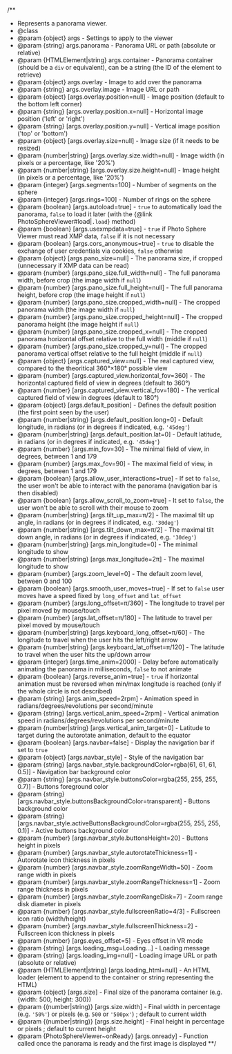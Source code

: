 /**
 * Represents a panorama viewer.
 * @class
 * @param {object} args - Settings to apply to the viewer
 * @param {string} args.panorama - Panorama URL or path (absolute or relative)
 * @param {HTMLElement|string} args.container - Panorama container (should be a `div` or equivalent), can be a string (the ID of the element to retrieve)
 * @param {object} args.overlay - Image to add over the panorama
 * @param {string} args.overlay.image - Image URL or path
 * @param {object} [args.overlay.position=null] - Image position (default to the bottom left corner)
 * @param {string} [args.overlay.position.x=null] - Horizontal image position ('left' or 'right')
 * @param {string} [args.overlay.position.y=null] - Vertical image position ('top' or 'bottom')
 * @param {object} [args.overlay.size=null] - Image size (if it needs to be resized)
 * @param {number|string} [args.overlay.size.width=null] - Image width (in pixels or a percentage, like '20%')
 * @param {number|string} [args.overlay.size.height=null] - Image height (in pixels or a percentage, like '20%')
 * @param {integer} [args.segments=100] - Number of segments on the sphere
 * @param {integer} [args.rings=100] - Number of rings on the sphere
 * @param {boolean} [args.autoload=true] - `true` to automatically load the panorama, `false` to load it later (with the {@link PhotoSphereViewer#load|`.load`} method)
 * @param {boolean} [args.usexmpdata=true] - `true` if Photo Sphere Viewer must read XMP data, `false` if it is not necessary
 * @param {boolean} [args.cors_anonymous=true] - `true` to disable the exchange of user credentials via cookies, `false` otherwise
 * @param {object} [args.pano_size=null] - The panorama size, if cropped (unnecessary if XMP data can be read)
 * @param {number} [args.pano_size.full_width=null] - The full panorama width, before crop (the image width if `null`)
 * @param {number} [args.pano_size.full_height=null] - The full panorama height, before crop (the image height if `null`)
 * @param {number} [args.pano_size.cropped_width=null] - The cropped panorama width (the image width if `null`)
 * @param {number} [args.pano_size.cropped_height=null] - The cropped panorama height (the image height if `null`)
 * @param {number} [args.pano_size.cropped_x=null] - The cropped panorama horizontal offset relative to the full width (middle if `null`)
 * @param {number} [args.pano_size.cropped_y=null] - The cropped panorama vertical offset relative to the full height (middle if `null`)
 * @param {object} [args.captured_view=null] - The real captured view, compared to the theoritical 360°×180° possible view
 * @param {number} [args.captured_view.horizontal_fov=360] - The horizontal captured field of view in degrees (default to 360°)
 * @param {number} [args.captured_view.vertical_fov=180] - The vertical captured field of view in degrees (default to 180°)
 * @param {object} [args.default_position] - Defines the default position (the first point seen by the user)
 * @param {number|string} [args.default_position.long=0] - Default longitude, in radians (or in degrees if indicated, e.g. `'45deg'`)
 * @param {number|string} [args.default_position.lat=0] - Default latitude, in radians (or in degrees if indicated, e.g. `'45deg'`)
 * @param {number} [args.min_fov=30] - The minimal field of view, in degrees, between 1 and 179
 * @param {number} [args.max_fov=90] - The maximal field of view, in degrees, between 1 and 179
 * @param {boolean} [args.allow_user_interactions=true] - If set to `false`, the user won't be able to interact with the panorama (navigation bar is then disabled)
 * @param {boolean} [args.allow_scroll_to_zoom=true] - It set to `false`, the user won't be able to scroll with their mouse to zoom
 * @param {number|string} [args.tilt_up_max=π/2] - The maximal tilt up angle, in radians (or in degrees if indicated, e.g. `'30deg'`)
 * @param {number|string} [args.tilt_down_max=π/2] - The maximal tilt down angle, in radians (or in degrees if indicated, e.g. `'30deg'`)
 * @param {number|string} [args.min_longitude=0] - The minimal longitude to show
 * @param {number|string} [args.max_longitude=2π] - The maximal longitude to show
 * @param {number} [args.zoom_level=0] - The default zoom level, between 0 and 100
 * @param {boolean} [args.smooth_user_moves=true] - If set to `false` user moves have a speed fixed by `long_offset` and `lat_offset`
 * @param {number} [args.long_offset=π/360] - The longitude to travel per pixel moved by mouse/touch
 * @param {number} [args.lat_offset=π/180] - The latitude to travel per pixel moved by mouse/touch
 * @param {number|string} [args.keyboard_long_offset=π/60] - The longitude to travel when the user hits the left/right arrow
 * @param {number|string} [args.keyboard_lat_offset=π/120] - The latitude to travel when the user hits the up/down arrow
 * @param {integer} [args.time_anim=2000] - Delay before automatically animating the panorama in milliseconds, `false` to not animate
 * @param {boolean} [args.reverse_anim=true] - `true` if horizontal animation must be reversed when min/max longitude is reached (only if the whole circle is not described)
 * @param {string} [args.anim_speed=2rpm] - Animation speed in radians/degrees/revolutions per second/minute
 * @param {string} [args.vertical_anim_speed=2rpm] - Vertical animation speed in radians/degrees/revolutions per second/minute
 * @param {number|string} [args.vertical_anim_target=0] - Latitude to target during the autorotate animation, default to the equator
 * @param {boolean} [args.navbar=false] - Display the navigation bar if set to `true`
 * @param {object} [args.navbar_style] - Style of the navigation bar
 * @param {string} [args.navbar_style.backgroundColor=rgba(61, 61, 61, 0.5)] - Navigation bar background color
 * @param {string} [args.navbar_style.buttonsColor=rgba(255, 255, 255, 0.7)] - Buttons foreground color
 * @param {string} [args.navbar_style.buttonsBackgroundColor=transparent] - Buttons background color
 * @param {string} [args.navbar_style.activeButtonsBackgroundColor=rgba(255, 255, 255, 0.1)] - Active buttons background color
 * @param {number} [args.navbar_style.buttonsHeight=20] - Buttons height in pixels
 * @param {number} [args.navbar_style.autorotateThickness=1] - Autorotate icon thickness in pixels
 * @param {number} [args.navbar_style.zoomRangeWidth=50] - Zoom range width in pixels
 * @param {number} [args.navbar_style.zoomRangeThickness=1] - Zoom range thickness in pixels
 * @param {number} [args.navbar_style.zoomRangeDisk=7] - Zoom range disk diameter in pixels
 * @param {number} [args.navbar_style.fullscreenRatio=4/3] - Fullscreen icon ratio (width/height)
 * @param {number} [args.navbar_style.fullscreenThickness=2] - Fullscreen icon thickness in pixels
 * @param {number} [args.eyes_offset=5] - Eyes offset in VR mode
 * @param {string} [args.loading_msg=Loading…] - Loading message
 * @param {string} [args.loading_img=null] - Loading image URL or path (absolute or relative)
 * @param {HTMLElement|string} [args.loading_html=null] - An HTML loader (element to append to the container or string representing the HTML)
 * @param {object} [args.size] - Final size of the panorama container (e.g. {width: 500, height: 300})
 * @param {(number|string)} [args.size.width] - Final width in percentage (e.g. `'50%'`) or pixels (e.g. `500` or `'500px'`) ; default to current width
 * @param {(number|string)} [args.size.height] - Final height in percentage or pixels ; default to current height
 * @param {PhotoSphereViewer~onReady} [args.onready] - Function called once the panorama is ready and the first image is displayed
 **/
